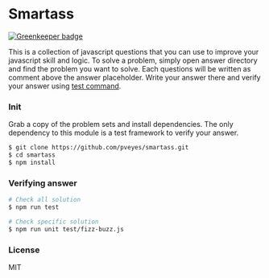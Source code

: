 # Smartass

[![Greenkeeper badge](https://badges.greenkeeper.io/pveyes/smartass.svg)](https://greenkeeper.io/)

This is a collection of javascript questions that you can use to improve your
javascript skill and logic. To solve a problem, simply open answer directory
and find the problem you want to solve. Each questions will be written as comment
above the answer placeholder. Write your answer there and verify your answer
using [test command](#verifying-answer).

### Init

Grab a copy of the problem sets and install dependencies. The only dependency
to this module is a test framework to verify your answer.

```sh
$ git clone https://github.com/pveyes/smartass.git
$ cd smartass
$ npm install
```

### Verifying answer

```sh
# Check all solution
$ npm run test

# Check specific solution
$ npm run unit test/fizz-buzz.js
```

### License

MIT
